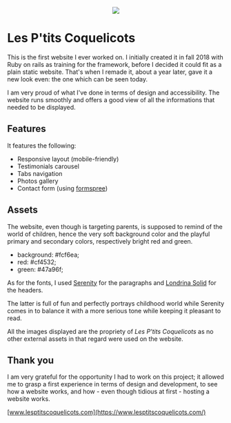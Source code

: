 <p align="center">
  <img src="https://www.lesptitscoquelicots.com/assets/images/logo.png">
</p>

# Les P'tits Coquelicots

This is the first website I ever worked on. I initially created it in fall 2018 with Ruby on rails as training for the framework, before I decided it could fit as a plain static website. That's when I remade it, about a year later, gave it a new look even: the one which can be seen today.

I am very proud of what I've done in terms of design and accessibility. The website runs smoothly and offers a good view of all the informations that needed to be displayed.

## Features

It features the following:

 - Responsive layout (mobile-friendly)
 - Testimonials carousel
 - Tabs navigation
 - Photos gallery
 - Contact form (using [formspree](https://formspree.io/))

## Assets

The website, even though is targeting parents, is supposed to remind of the world of children, hence the very soft background color and the playful primary and secondary colors, respectively bright red and green.

- background: #fcf6ea;
- red: #cf4532;
- green: #47a96f;

As for the fonts, I used [Serenity](https://fonts.adobe.com/fonts/serenity) for the paragraphs and [Londrina Solid](https://fonts.google.com/specimen/Londrina+Solid) for the headers.

The latter is full of fun and perfectly portrays childhood world while Serenity comes in to balance it with a more serious tone while keeping it pleasant to read.

All the images displayed are the propriety of *Les P'tits Coquelicots* as no other external assets in that regard were used on the website.

## Thank you

I am very grateful for the opportunity I had to work on this project; it allowed me to grasp a first experience in terms of design and development, to see how a website works, and how - even though tidious at first - hosting a website works.

[www.lesptitscoquelicots.com](https://www.lesptitscoquelicots.com/)
